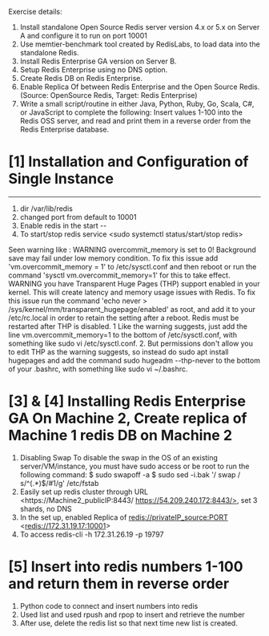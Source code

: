 Exercise details:
1.    Install standalone Open Source Redis server version 4.x or 5.x on Server A and configure it to run on port 10001
2.    Use memtier-benchmark tool created by RedisLabs, to load data into the standalone Redis.
3.    Install Redis Enterprise GA version on Server B.
4.    Setup Redis Enterprise using no DNS option.
5.    Create Redis DB on Redis Enterprise.
6.    Enable Replica Of between Redis Enterprise and the Open Source Redis. (Source: OpenSource Redis, Target: Redis Enterprise)
7.    Write a small script/routine in either Java, Python, Ruby, Go, Scala, C#, or JavaScript  to complete the following:
Insert values 1-100 into the Redis OSS server, and read and print them in a reverse order from the Redis Enterprise database.

# [1] Installation and Configuration of Single Instance
-------------------------------------------------------
1. dir /var/lib/redis
2. changed port from default to 10001
3. Enable redis in the start -- <sudo systemctl enable redis>
4. To start/stop redis service <sudo systemctl status/start/stop redis>


Seen warning like :
WARNING overcommit_memory is set to 0! Background save may fail under low memory condition. To fix this issue add 'vm.overcommit_memory = 1' to /etc/sysctl.conf and then reboot or run the command 'sysctl vm.overcommit_memory=1' for this to take effect.
WARNING you have Transparent Huge Pages (THP) support enabled in your kernel. This will create latency and memory usage issues with Redis. To fix this issue run the command 'echo never > /sys/kernel/mm/transparent_hugepage/enabled' as root, and add it to your /etc/rc.local in order to retain the setting after a reboot. Redis must be restarted after THP is disabled.
1 Like the warning suggests, just add the line vm.overcommit_memory=1 to the bottom of /etc/sysctl.conf, with something like sudo vi /etc/sysctl.conf.
2. But permissions don't allow you to edit THP as the warning suggests, so instead do
sudo apt install hugepages and add the command sudo hugeadm --thp-never to the bottom of your .bashrc, with something like sudo vi ~/.bashrc.
  
 # [3] & [4] Installing Redis Enterprise GA On Machine 2, Create replica of Machine 1 redis DB on Machine 2
 
1. Disabling Swap 
To disable the swap in the OS of an existing server/VM/instance, you must have sudo access or be root to run the following command:
$ sudo swapoff -a
$ sudo sed -i.bak '/ swap / s/^(.*)$/#1/g' /etc/fstab
2. Easily set up redis cluster through URL <https://Machine2_publicIP:8443/ https://54.209.240.172:8443/>, set 3 shards, no DNS  
3. In the set up, enabled Replica of  <redis://privateIP_source:PORT> <<redis://172.31.19.17:10001>>  
4. To access redis-cli -h 172.31.26.19 -p 19797

# [5] Insert into redis numbers 1-100 and return them in reverse order

1. Python code to connect and insert numbers into redis
2. Used list and used rpush and rpop to insert and retrieve the number 
3. After use, delete the redis list so that next time new list is created.




